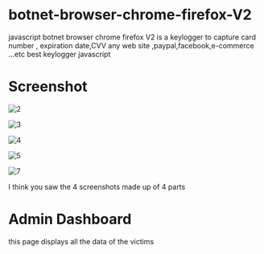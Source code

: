 # botnet-browser-chrome-firefox-V2
javascript botnet browser chrome firefox V2 is a keylogger to capture card number ,
expiration date,CVV any web site ,paypal,facebook,e-commerce ...etc 
best keylogger javascript

# Screenshot

![2](https://user-images.githubusercontent.com/30985149/79425246-53cf6700-7fb9-11ea-902f-41a8fe824977.jpg)

![3](https://user-images.githubusercontent.com/30985149/79425484-a9a40f00-7fb9-11ea-9e70-2046aeaf03a6.jpg)

![4](https://user-images.githubusercontent.com/30985149/79425624-deb06180-7fb9-11ea-93e2-66bedb7ce263.jpg)

![5](https://user-images.githubusercontent.com/30985149/79425643-e7089c80-7fb9-11ea-86e2-a0cd85516d4c.jpg)

 ![7](https://user-images.githubusercontent.com/30985149/79426954-ce998180-7fbb-11ea-93d6-8235f2dbab95.jpg)
 
I think you saw the 4 screenshots made up of 4 parts
# Admin Dashboard
this page displays all the data of the victims 
